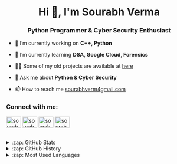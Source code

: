 <h1 align="center">Hi 👋, I'm Sourabh Verma</h1>
<h3 align="center">Python Programmer & Cyber Security Enthusiast</h3>






- 🔭 I’m currently working on **C++, Python**

- 🌱 I’m currently learning **DSA, Google Cloud, Forensics**

- 👨‍💻 Some of my old projects are available at [here](https://github.com/sourabhv7?tab=repositories)

- 💬 Ask me about **Python & Cyber Security**

- 📫 How to reach me [sourabhverm4gmail.com](mailto:sourabhverm4@gmail.com)


<h3 align="left">Connect with me:</h3>
<p align="left">

<a href="https://www.linkedin.com/in/sourabhverma7" target="blank"><img align="center" src="https://www.flaticon.com/svg/static/icons/svg/174/174857.svg" alt="sourabhverma" height="30" width="40" /></a>
<a href="https://fb.com/sourabh.verma.31521" target="blank"><img align="center" src="https://www.flaticon.com/svg/static/icons/svg/124/124010.svg" alt="sourabhverma" height="30" width="40" /></a>
<a href="https://instagram.com/mr._sourabh7" target="blank"><img align="center" src="https://www.flaticon.com/svg/static/icons/svg/1409/1409946.svg" alt="sourabhverma" height="30" width="40" /></a>
<a href="https://twitter.com/Sourabh04117022" target="blank"><img align="center" src="https://www.flaticon.com/svg/static/icons/svg/733/733579.svg" alt="sourabhverma" height="30" width="40" /></a>
</p>


<br>
<details>
  <summary>:zap: GitHub Stats</summary>

  <img align="left" alt="sourabhv7" src="https://github-readme-stats.codestackr.vercel.app/api?username=sourabhv7&show_icons=true&hide_border=true" />

</details>
<details>
  <summary>:zap: GitHub History</summary>
  <p><img align="center" src="https://github-readme-streak-stats.herokuapp.com/?user=sourabhv7&" alt="sourabhv7" /></p>

</details>
<details>
  <summary>:zap: Most Used Languages</summary>

<p><img align="left" src="https://github-readme-stats.vercel.app/api/top-langs?username=sourabhv7&show_icons=true&locale=en&layout=compact" alt="sourabhv7" /></p>
</details>
